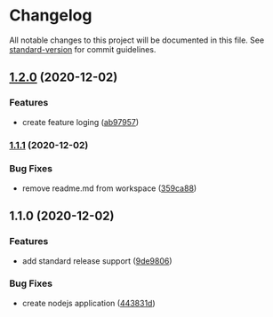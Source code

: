 # Changelog

All notable changes to this project will be documented in this file. See [standard-version](https://github.com/conventional-changelog/standard-version) for commit guidelines.

## [1.2.0](https://github.com/charlyhs24/Conventional-Commits/compare/v1.1.1...v1.2.0) (2020-12-02)


### Features

* create feature loging ([ab97957](https://github.com/charlyhs24/Conventional-Commits/commit/ab979578e699a546b63dc11e7a940be611c38b8c))

### [1.1.1](https://github.com/charlyhs24/Conventional-Commits/compare/v1.1.0...v1.1.1) (2020-12-02)


### Bug Fixes

* remove readme.md from workspace ([359ca88](https://github.com/charlyhs24/Conventional-Commits/commit/359ca881bd45262c7c60a0b98ca0caae4c46b87c))

## 1.1.0 (2020-12-02)


### Features

* add standard release support ([9de9806](https://github.com/charlyhs24/Conventional-Commits/commit/9de9806b40afbb7f45bf12acca42b272e94cb87d))


### Bug Fixes

* create nodejs application ([443831d](https://github.com/charlyhs24/Conventional-Commits/commit/443831d850a06b799c7d955aaa641cc21421d645))
